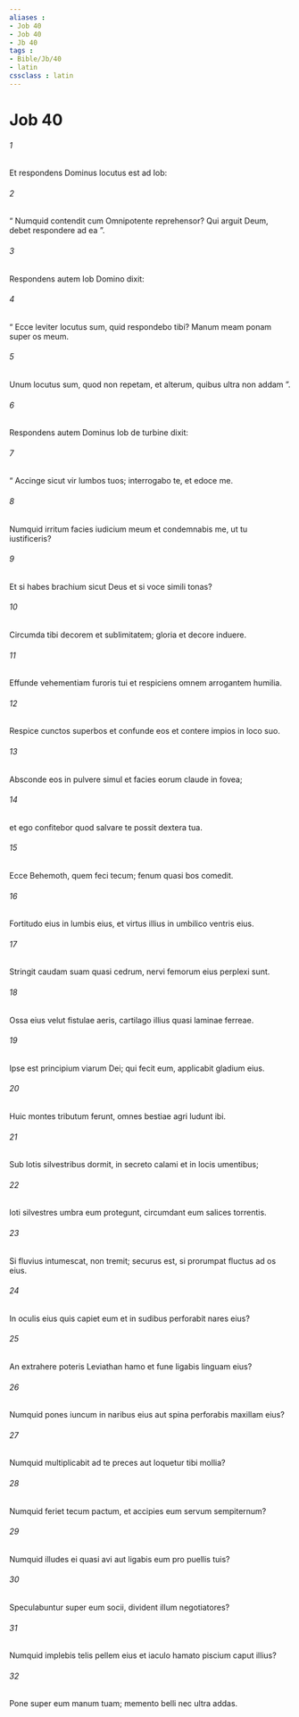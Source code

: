 ```yaml
---
aliases : 
- Job 40
- Job 40
- Jb 40
tags : 
- Bible/Jb/40
- latin
cssclass : latin
---
```


# Job 40

###### 1
Et respondens Dominus locutus est ad Iob:
###### 2
“ Numquid contendit cum Omnipotente reprehensor? Qui arguit Deum, debet respondere ad ea ”.
###### 3
Respondens autem Iob Domino dixit:
###### 4
“ Ecce leviter locutus sum, quid respondebo tibi? Manum meam ponam super os meum.
###### 5
Unum locutus sum, quod non repetam, et alterum, quibus ultra non addam ”.
###### 6
Respondens autem Dominus Iob de turbine dixit:
###### 7
“ Accinge sicut vir lumbos tuos; interrogabo te, et edoce me.
###### 8
Numquid irritum facies iudicium meum et condemnabis me, ut tu iustificeris?
###### 9
Et si habes brachium sicut Deus et si voce simili tonas?
###### 10
Circumda tibi decorem et sublimitatem; gloria et decore induere.
###### 11
Effunde vehementiam furoris tui et respiciens omnem arrogantem humilia.
###### 12
Respice cunctos superbos et confunde eos et contere impios in loco suo.
###### 13
Absconde eos in pulvere simul et facies eorum claude in fovea;
###### 14
et ego confitebor quod salvare te possit dextera tua.
###### 15
Ecce Behemoth, quem feci tecum; fenum quasi bos comedit.
###### 16
Fortitudo eius in lumbis eius, et virtus illius in umbilico ventris eius.
###### 17
Stringit caudam suam quasi cedrum, nervi femorum eius perplexi sunt.
###### 18
Ossa eius velut fistulae aeris, cartilago illius quasi laminae ferreae.
###### 19
Ipse est principium viarum Dei; qui fecit eum, applicabit gladium eius.
###### 20
Huic montes tributum ferunt, omnes bestiae agri ludunt ibi.
###### 21
Sub lotis silvestribus dormit, in secreto calami et in locis umentibus;
###### 22
loti silvestres umbra eum protegunt, circumdant eum salices torrentis.
###### 23
Si fluvius intumescat, non tremit; securus est, si prorumpat fluctus ad os eius.
###### 24
In oculis eius quis capiet eum et in sudibus perforabit nares eius?
###### 25
An extrahere poteris Leviathan hamo et fune ligabis linguam eius?
###### 26
Numquid pones iuncum in naribus eius aut spina perforabis maxillam eius? 
###### 27
Numquid multiplicabit ad te preces aut loquetur tibi mollia?
###### 28
Numquid feriet tecum pactum, et accipies eum servum sempiternum?
###### 29
Numquid illudes ei quasi avi aut ligabis eum pro puellis tuis?
###### 30
Speculabuntur super eum socii, divident illum negotiatores?
###### 31
Numquid implebis telis pellem eius et iaculo hamato piscium caput illius?
###### 32
Pone super eum manum tuam; memento belli nec ultra addas.
